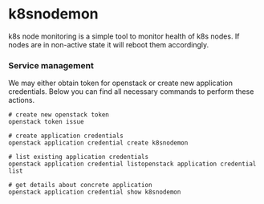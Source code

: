 # k8snodemon
k8s node monitoring is a simple tool to monitor health of k8s nodes.
If nodes are in non-active state it will reboot them accordingly.

### Service management
We may either obtain token for openstack or create new application credentials.
Below you can find all necessary commands to perform these actions.

```
# create new openstack token
openstack token issue

# create application credentials
openstack application credential create k8snodemon

# list existing application credentials
openstack application credential listopenstack application credential list

# get details about concrete application
openstack application credential show k8snodemon
```
